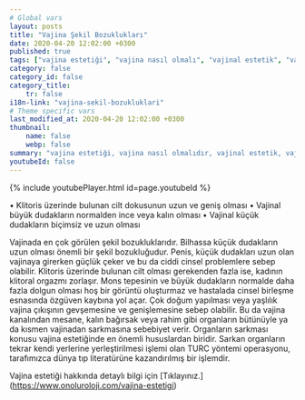 ```yaml
---
# Global vars
layout: posts
title: "Vajina Şekil Bozuklukları"
date: 2020-04-20 12:02:00 +0300
published: true
tags: ["vajina estetiği", "vajina nasıl olmalı", "vajinal estetik", "vajina estetiği ameliyatı", "vajinal estetik avantajı", "vajina estetiği gerektiren durumlar", "Vajina Estetiği Nedir", "vajina estetiği doktor", "Vajina Estetiği Amacı", "Vajina Şekil Bozukluğu", "Vajina Estetiği Lazer", "vajina anatomisi", "vajina ameliyatı", "labioplasti", "klitoris ameliyatı", "klitoris estetiği", "Labium estetiği", "iç dudak ameliyatı", "dış dudak ameliyatı", "pubis estetiği", "himenoplasti ", "vajina daraltma", "vajinoplasti", "vajina daraltma nedir", "vajina daraltma ameliyatı", "vajina sarkması", "vajina sarkması ameliyatı", "Turc tekniği", "Turc ameliyatı"]
category: false
category_id: false
category_title:
    tr: false
i18n-link: "vajina-sekil-bozukluklari"
# Theme specific vars
last_modified_at: 2020-04-20 12:02:00 +0300
thumbnail:
    name: false
    webp: false
summary: "vajina estetiği, vajina nasıl olmalıdır, vajinal estetik, vajinal estetik ücreti, vajinal estetik ameliyatı, vajinal estetik avantajları, vajinal estetik gerektiren durumlar, Vajina Estetiği Nedir, Vajina estetiği için hangi doktor, Vajina Estetiği Amacı, Vajina Şekil Bozuklukları, Vajina Estetiğinde Lazer "
youtubeId: false
---
```

{% include youtubePlayer.html id=page.youtubeId %}




•	Klitoris üzerinde bulunan cilt dokusunun uzun ve geniş olması
•	Vajinal büyük dudakların normalden ince veya kalın olması
•	Vajinal küçük dudakların biçimsiz ve uzun olması

Vajinada en çok görülen şekil bozukluklarıdır. Bilhassa küçük dudakların uzun olması önemli bir şekil bozukluğudur. Penis, küçük dudakları uzun olan vajinaya girerken güçlük çeker ve bu da ciddi cinsel problemlere sebep olabilir. Klitoris üzerinde bulunan cilt olması gerekenden fazla ise, kadının klitoral orgazmı zorlaşır. Mons tepesinin ve büyük dudakların normalde daha fazla dolgun olması hoş bir görüntü oluşturmaz ve hastalada cinsel birleşme esnasında özgüven kaybına yol açar. Çok doğum yapılması veya yaşlılık vajina çıkışının gevşemesine ve genişlemesine sebep olabilir. Bu da vajina kanalından mesane, kalın bağırsak veya rahim gibi organların bütünüyle ya da kısmen vajinadan sarkmasına sebebiyet verir. Organların sarkması konusu vajina estetiğinde en önemli hususlardan biridir. Sarkan organların tekrar kendi yerlerine yerleştirilmesi işlemi olan TURC yöntemi operasyonu, tarafımızca dünya tıp literatürüne kazandırılmış bir işlemdir.


Vajina estetiği hakkında detaylı bilgi için [Tıklayınız.] (https://www.onoluroloji.com/vajina-estetigi)
